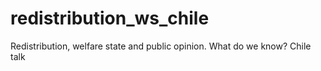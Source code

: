 # redistribution_ws_chile
Redistribution, welfare state and public opinion. What do we know? Chile talk
